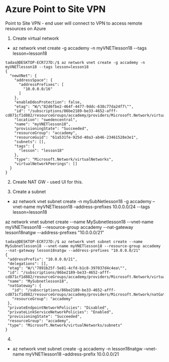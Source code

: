 # Azure Point to Site VPN

Point to Site VPN - end user will connect to VPN to access remote resources on Azure


1. Create virtual network

 - az network vnet create -g accademy -n myVNETlesson18 --tags lesson=lesson18

```shell
tadas@DESKTOP-ECR7J7D:/$ az network vnet create -g accademy -n myVNETlesson18 --tags lesson=lesson18
{
  "newVNet": {
    "addressSpace": {
      "addressPrefixes": [
        "10.0.0.0/16"
      ]
    },
    "enableDdosProtection": false,
    "etag": "W/\"82d6fbe2-464f-4477-9ddc-638c77da24f7\"",
    "id": "/subscriptions/86be2189-be33-4652-afff-cd871cf1d882/resourceGroups/accademy/providers/Microsoft.Network/virtualNetworks/myVNETlesson18",
    "location": "swedencentral",
    "name": "myVNETlesson18",
    "provisioningState": "Succeeded",
    "resourceGroup": "accademy",
    "resourceGuid": "61a531fe-925d-40a3-ab46-23461528e3e1",
    "subnets": [],
    "tags": {
      "lesson": "lesson18"
    },
    "type": "Microsoft.Network/virtualNetworks",
    "virtualNetworkPeerings": []
  }
}
```
2. Create NAT GW - used UI for this. 

3. Create a subnet
 - az network vnet subnet create -n mySubNetlesson18 -g accademy –vnet-name myVNETlesson18 –address-prefixes 10.0.0.0/24 --tags lesson=lesson18


 az network vnet subnet create --name MySubnetlesson18 --vnet-name myVNETlesson18 --resource-group accademy --nat-gateway lesson18natgw --address-prefixes "10.0.0.0/21"

 ```shell
 tadas@DESKTOP-ECR7J7D:/$ az network vnet subnet create --name MySubnetlesson18 --vnet-name myVNETlesson18 --resource-group accademy --nat-gateway lesson18natgw --address-prefixes "10.0.0.0/21"
{
  "addressPrefix": "10.0.0.0/21",
  "delegations": [],
  "etag": "W/\"7891b25f-5e81-4cfd-b1c8-397037d4c4ea\"",
  "id": "/subscriptions/86be2189-be33-4652-afff-cd871cf1d882/resourceGroups/accademy/providers/Microsoft.Network/virtualNetworks/myVNETlesson18/subnets/MySubnetlesson18",
  "name": "MySubnetlesson18",
  "natGateway": {
    "id": "/subscriptions/86be2189-be33-4652-afff-cd871cf1d882/resourceGroups/accademy/providers/Microsoft.Network/natGateways/lesson18natgw",
    "resourceGroup": "accademy"
  },
  "privateEndpointNetworkPolicies": "Disabled",
  "privateLinkServiceNetworkPolicies": "Enabled",
  "provisioningState": "Succeeded",
  "resourceGroup": "accademy",
  "type": "Microsoft.Network/virtualNetworks/subnets"
}
```

4. 

- az network vnet subnet create -g accademy -n lesson18natgw –vnet-name myVNETlesson18 –address-prefix 10.0.0.0/21

